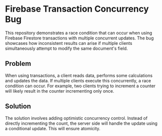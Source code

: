 # Firebase Transaction Concurrency Bug

This repository demonstrates a race condition that can occur when using Firebase Firestore transactions with multiple concurrent updates. The bug showcases how inconsistent results can arise if multiple clients simultaneously attempt to modify the same document's field.

## Problem
When using transactions, a client reads data, performs some calculations and updates the data. If multiple clients execute this concurrently, a race condition can occur. For example, two clients trying to increment a counter will likely result in the counter incrementing only once. 

## Solution
The solution involves adding optimistic concurrency control. Instead of directly incrementing the count, the server side will handle the update using a conditional update. This will ensure atomicity. 